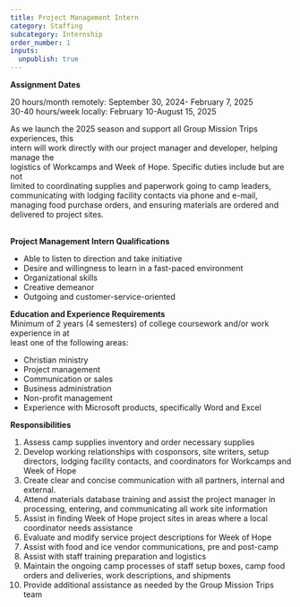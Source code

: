 ```yaml
---
title: Project Management Intern
category: Staffing
subcategory: Internship
order_number: 1
inputs:
  unpublish: true
---
```

**Assignment Dates**

20 hours/month remotely: September 30, 2024- February 7, 2025<br>30-40 hours/week locally: February 10-August 15, 2025

As we launch the 2025 season and support all Group Mission Trips experiences, this<br>intern will work directly with our project manager and developer, helping manage the<br>logistics of Workcamps and Week of Hope. Specific duties include but are not<br>limited to coordinating supplies and paperwork going to camp leaders, communicating with lodging facility contacts via phone and e-mail, managing food purchase orders, and ensuring materials are ordered and delivered to project sites.<br>&nbsp;

**Project Management Intern Qualifications**

* Able to listen to direction and take initiative
* Desire and willingness to learn in a fast-paced environment
* Organizational skills
* Creative demeanor
* Outgoing and customer-service-oriented

**Education and Experience Requirements**<br>Minimum of 2 years (4 semesters) of college coursework and/or work experience in at<br>least one of the following areas:

* Christian ministry
* Project management
* Communication or sales
* Business administration
* Non-profit management
* Experience with Microsoft products, specifically Word and Excel

**Responsibilities**

1. Assess camp supplies inventory and order necessary supplies
2. Develop working relationships with cosponsors, site writers, setup directors, lodging facility contacts, and coordinators for Workcamps and Week of Hope
3. Create clear and concise communication with all partners, internal and external.
4. Attend materials database training and assist the project manager in processing, entering, and communicating all work site information
5. Assist in finding Week of Hope project sites in areas where a local coordinator needs assistance
6. Evaluate and modify service project descriptions for Week of Hope
7. Assist with food and ice vendor communications, pre and post-camp
8. Assist with staff training preparation and logistics
9. Maintain the ongoing camp processes of staff setup boxes, camp food orders and deliveries, work descriptions, and shipments
10. Provide additional assistance as needed by the Group Mission Trips team